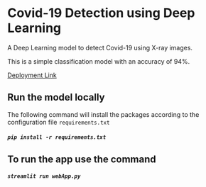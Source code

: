 # Covid-19 Detection using Deep Learning


A Deep Learning model to detect Covid-19 using X-ray images.

This is a simple classification model with an accuracy of 94%. 

[Deployment Link](covidxrayappstreamlit.herokuapp.com/)

## Run the model locally
The following command will install the packages according to the configuration file ```requirements.txt```

##### ` pip install -r requirements.txt `

## To run the app use the command

##### ` streamlit run webApp.py `
